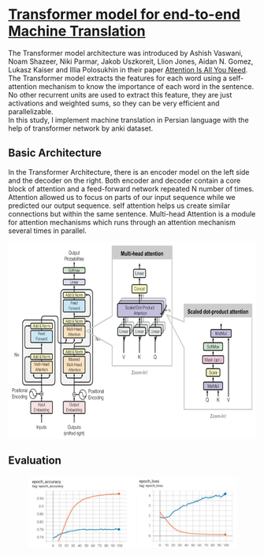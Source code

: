 # [Transformer model for end-to-end Machine Translation](https://github.com/amousavi9/Machine-Translation-using-Transformer)
The Transformer model architecture was introduced by Ashish Vaswani, Noam Shazeer, Niki Parmar, Jakob Uszkoreit, Llion Jones, Aidan N. Gomez, Lukasz Kaiser and Illia Polosukhin in their paper [Attention Is All You Need](https://arxiv.org/abs/1706.03762).    
The Transformer model extracts the features for each word using a self-attention mechanism to know the importance of each word in the sentence. No other recurrent units are used to extract this feature, they are just activations and weighted sums, so they can be very efficient and parallelizable.   
In this study, I implement machine translation in Persian language with the help of transformer network by anki dataset.

## Basic Architecture
In the Transformer Architecture, there is an encoder model on the left side and the decoder on the right. Both encoder and decoder contain a core block of attention and a feed-forward network repeated N number of times.
Attention allowed us to focus on parts of our input sequence while we predicted our output sequence. self attention helps us create similar connections but within the same sentence. Multi-head Attention is a module for attention mechanisms which runs through an attention mechanism several times in parallel.   
<p align="center">
  <img src="https://github.com/amousavi9/Machine-Translation-using-Transformer/blob/main/figures/transformer-architecture.JPG" width="750" height="400" />
</p>


## Evaluation

<p align="center" width="100%">
    <img width="43%" src="https://github.com/amousavi9/Machine-Translation-using-Transformer/blob/main/figures/accuracy.JPG">
    <img width="40%" src="https://github.com/amousavi9/Machine-Translation-using-Transformer/blob/main/figures/loss.JPG">
</p>
